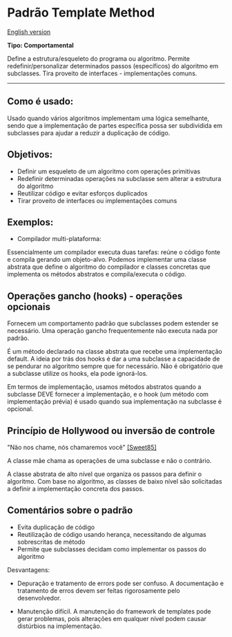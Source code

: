 # Padrão Template Method
[English version](README.md)

**Tipo: Comportamental**

Define a estrutura/esqueleto do programa ou algoritmo. Permite redefinir/personalizar determinados passos (específicos) do algoritmo em subclasses. Tira proveito de interfaces - implementações comuns.

---
## Como é usado:

Usado quando vários algoritmos implementam uma lógica semelhante, sendo que a implementação de partes específica possa ser subdividida em subclasses para ajudar a reduzir a duplicação de código.

## Objetivos:

- Definir um esqueleto de um algoritmo com operações primitivas
- Redefinir determinadas operações na subclasse sem alterar a estrutura do algoritmo
- Reutilizar código e evitar esforços duplicados
- Tirar proveito de interfaces ou implementações comuns

## Exemplos:

- Compilador multi-plataforma:

Essencialmente um compilador executa duas tarefas: reúne o código fonte e compila gerando um objeto-alvo. Podemos implementar uma classe abstrata que define o algoritmo do compilador e classes concretas que implementa os métodos abstratos e compila/executa o código.


## Operações gancho (hooks) - operações opcionais

Fornecem um comportamento padrão que subclasses podem estender se necessário. Uma operação gancho frequentemente não executa nada por padrão.

É um método declarado na classe abstrata que recebe uma implementação default. A ideia por trás dos hooks é dar a uma subclasse a capacidade de se pendurar no algoritmo sempre que for necessário. Não é obrigatório que a subclasse utilize os hooks, ela pode ignorá-los.

Em termos de implementação, usamos métodos abstratos quando a subclasse DEVE fornecer a implementação, e o hook (um método com implementação prévia) é usado quando sua implementação na subclasse é opcional.

## Princípio de Hollywood ou inversão de controle

"Não nos chame, nós chamaremos você" [[Sweet85]](https://doi.org/10.1145/17919.806843)

A classe mãe chama as operações de uma subclasse e não o contrário.

A classe abstrata de alto nível que organiza os passos para definir o algoritmo. Com base no algoritmo, as classes de baixo nível são solicitadas a definir a implementação concreta dos passos.

## Comentários sobre o padrão

- Evita duplicação de código
- Reutilização de código usando herança, necessitando de algumas sobrescritas de método
- Permite que subclasses decidam como implementar os passos do algoritmo


Desvantagens:
- Depuração e tratamento de errors pode ser confuso. A documentação e tratamento de erros devem ser feitas rigorosamente pelo desenvolvedor.

- Manutenção difícil. A manutenção do framework de templates pode gerar problemas, pois alterações em qualquer nível podem causar distúrbios na implementação.
